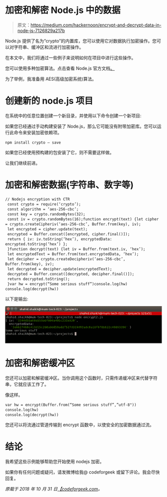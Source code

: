 # 加密和解密 Node.js 中的数据

> 原文：<https://medium.com/hackernoon/encrypt-and-decrypt-data-in-node-js-7126829a217b>

Node.js 提供了名为“crypto”的内置库，您可以使用它对数据执行加密操作。您可以对字符串、缓冲区和流进行加密操作。

在本文中，我们将通过一些例子来说明如何在项目中进行这些操作。

您可以使用多种加密算法。点击查看 Node.js 官方文档[。](https://nodejs.org/api/crypto.html)

为了举例，我准备用 AES(高级加密系统)算法。

# 创建新的 node.js 项目

在系统中的任意位置创建一个新目录，并使用以下命令创建一个新项目:

如果您已经通过手动构建安装了 Node.js，那么它可能没有附带加密库。您可以运行此命令来安装加密依赖项。

```
npm install crypto — save
```

如果您已经使用预构建的包安装了它，则不需要这样做。

让我们继续前进。

# 加密和解密数据(字符串、数字等)

```
// Nodejs encryption with CTR
 const crypto = require(‘crypto’);
 const algorithm = ‘aes-256-cbc’;
 const key = crypto.randomBytes(32);
 const iv = crypto.randomBytes(16);function encrypt(text) {let cipher = crypto.createCipheriv(‘aes-256-cbc’, Buffer.from(key), iv);
 let encrypted = cipher.update(text);
 encrypted = Buffer.concat([encrypted, cipher.final()]);
 return { iv: iv.toString(‘hex’), encryptedData: encrypted.toString(‘hex’) };
 }function decrypt(text) {let iv = Buffer.from(text.iv, ‘hex’);
 let encryptedText = Buffer.from(text.encryptedData, ‘hex’);
 let decipher = crypto.createDecipheriv(‘aes-256-cbc’, Buffer.from(key), iv);
 let decrypted = decipher.update(encryptedText);
 decrypted = Buffer.concat([decrypted, decipher.final()]);
 return decrypted.toString();
 }var hw = encrypt(“Some serious stuff”)console.log(hw)
console.log(decrypt(hw))
```

以下是输出:

![](img/88efd8618d40ba40d8c4d5dd0b11da4c.png)

# 加密和解密缓冲区

您还可以加密和解密缓冲区。当你调用这个函数时，只需传递缓冲区来代替字符串，它就应该工作了。

像这样。

```
var hw = encrypt(Buffer.from(“Some serious stuff”,”utf-8"))
console.log(hw)
console.log(decrypt(hw))
```

您还可以将流通过管道传输到 encrypt 函数中，以使安全的加密数据通过流。

# 结论

我希望这些示例能够帮助您开始使用 nodejs 加密。

如果你有任何问题或疑问，请发微博给我@ codeforgeek 或留下评论。我会尽快回复。

*原载于 2018 年 10 月 31 日*[*【codeforgeek.com*](https://codeforgeek.com/2018/10/encrypt-and-decrypt-data-in-node-js/)*。*